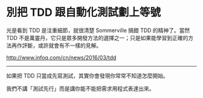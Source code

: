 # 別把 TDD 跟自動化測試劃上等號

光是看到 TDD 是注重細節，就很清楚 Sommerville 搞錯 TDD 的精神了。當然 TDD 不是萬靈丹，它只是眾多開發方法的選擇之一；只是如果能學習到正確的方法再作評斷，或許就會有不一樣的見解。

http://www.infoq.com/cn/news/2016/03/tdd

---

如果把 TDD 只當成先寫測試，其實你會發現你常常不知道怎麼開始。

我們不講「測試先行」而是講你能不能把需求用程式表達出來。

